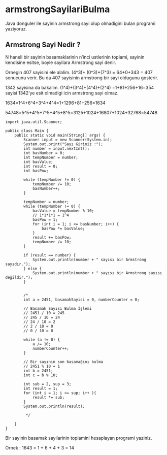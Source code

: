 # armstrongSayilariBulma

Java donguler ile sayinin armstrong sayi olup olmadigini bulan programi yaziyoruz.

## Armstrong Sayi Nedir ?
N haneli bir sayinin basamaklarinin n’inci ustlerinin toplami, sayinin kendisine esitse, boyle sayilara Armstrong sayi denir.

Ornegin 407 sayisini ele alalim. (4^3)+ (0^3)+(7^3) = 64+0+343 = 407 sonucunu verir. Bu da 407 sayisinin armstrong bir sayi oldugunu gosterir.

1342 sayisina da bakalim. (1^4)+(3^4)+(4^4)+(2^4) =1+81+256+16=354 sayisi 1342’ye esit olmadigi icin armstrong sayi olmaz.

1634=1^4+6^4+3^4+4^4=1+1296+81+256=1634

54748=5^5+4^5+7^5+4^5+8^5=3125+1024+16807+1024+32768=54748

```
import java.util.Scanner;

public class Main {
    public static void main(String[] args) {
        Scanner input = new Scanner(System.in);
        System.out.print("Sayı Giriniz :");
        int number = input.nextInt();
        int basNumber = 0;
        int tempNumber = number;
        int basValue;
        int result = 0;
        int basPow;

        while (tempNumber != 0) {
            tempNumber /= 10;
            basNumber++;
        }

        tempNumber = number;
        while (tempNumber != 0) {
            basValue = tempNumber % 10;
            // 1*1*1*1 = 1^4
            basPow = 1;
            for (int i = 1; i <= basNumber; i++) {
                basPow *= basValue;
            }
            result += basPow;
            tempNumber /= 10;
        }

        if (result == number) {
            System.out.println(number + " sayısı bir Armstrong sayıdır.");
        } else {
            System.out.println(number + " sayısı bir Armstrong sayısı değildir.");
        }


        /*
        int a = 2451, basamakSayisi = 0, numberCounter = 0;

        // Basamak Sayısı Bulma İşlemi
        // 2451 / 10 = 245
        // 245 / 10 = 24
        // 24 / 10 = 2
        // 2 / 10 = 0
        // 0 / 10 = 0

        while (a != 0) {
            a /= 10;
            numberCounter++;
        }

        // Bir sayının son basamağını bulma
        // 2451 % 10 = 1
        int b = 2451;
        int c = b % 10;

        int sub = 2, sup = 3;
        int result = 1;
        for (int i = 1; i <= sup; i++ ){
            result *= sub;
        }
        System.out.println(result);

         */

    }
}

```
Bir sayinin basamak sayilarinin toplamini hesaplayan programi yaziniz.

Ornek : 1643 = 1 + 6 + 4 + 3 = 14
